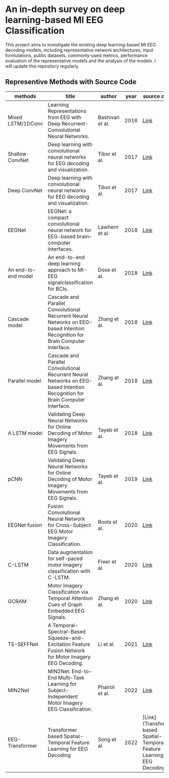# An in-depth survey on deep learning-based MI EEG Classification

This project aims to investigate the existing deep learning-based MI EEG decoding models, including representative network architectures, input formulations, public datasets, commonly-used metrics, performance evaluation of the representative models and the analysis of the models. I will update this repository regularly.


## Representive Methods with Source Code

| methods | title | author |  year | source code |  
| ------ | ------ | ------ | ------ | ------ |
| Mixed LSTM/1DConv | Learning Representations from EEG with Deep Recurrent-Convolutional Neural Networks. | Bashivan et al. | 2016 | [Link](https://github.com/pbashivan/EEGLearn) | 
| Shallow ConvNet |  Deep learning with convolutional neural networks for EEG decoding and visualization. | Tibor et al. | 2017 | [Link](https://github.com/braindecode/braindecode) |
| Deep ConvNet | Deep learning with convolutional neural networks for EEG decoding and visualization. | Tibor et al. | 2017 |[Link](https://github.com/braindecode/braindecode) |  
| EEGNet | EEGNet: a compact convolutional neural network for EEG-based brain–computer interfaces. | Lawhern et al. | 2018 | [Link](https://github.com/vlawhern/arl-eegmodels) |  
| An end-to-end model | An end-to-end deep learning approach to MI-EEG signalclassification for BCIs. | Dose et al. | 2018 | [Link](https://github.com/hauke-d/cnn-eeg) |
| Cascade model | Cascade and Parallel Convolutional Recurrent Neural Networks on EEG-based Intention Recognition for Brain Computer Interface. | Zhang et al. | 2018 | [Link](https://github.com/dalinzhang/Cascade-Parallel) |  
| Parallel model | Cascade and Parallel Convolutional Recurrent Neural Networks on EEG-based Intention Recognition for Brain Computer Interface. | Zhang et al. | 2018 | [Link](https://github.com/dalinzhang/Cascade-Parallel) |  
| A LSTM model | Validating Deep Neural Networks for Online Decoding of Motor Imagery Movements from EEG Signals. | Tayeb et al. | 2018 | [Link](https://github.com/gumpy-bci/gumpy-deeplearning) |
| pCNN | Validating Deep Neural Networks for Online Decoding of Motor Imagery Movements from EEG Signals. | Tayeb et al. | 2019 | [Link](https://github.com/gumpy-bci/gumpy-deeplearning) |
| EEGNet fusion | Fusion Convolutional Neural Network for Cross-Subject EEG Motor Imagery Classification. | Roots et al. | 2020 | [Link](https://github.com/rootskar/EEGMotorImagery) |  
| C-LSTM | Data augmentation for self-paced motor imagery classification with C-LSTM. | Freer et al. | 2020 | [Link](https://github.com/dfreer15/DeepEEGDataAugmentation) |
| GCRAM | Motor Imagery Classification via Temporal Attention Cues of Graph Embedded EEG Signals. | Zhang et al. | 2020 | [Link](https://github.com/dalinzhang/GCRAM) |  
| TS-SEFFNet | A Temporal-Spectral-Based Squeeze-and-Excitation Feature Fusion Network for Motor Imagery EEG Decoding. | Li et al. | 2021 | [Link](https://github.com/LianghuiGuo/TS-SEFFNet) |  
| MIN2Net | MIN2Net: End-to-End Multi-Task Learning for Subject-Independent Motor Imagery EEG Classification. | Phairot et al. | 2022 | [Link](https://github.com/IoBT-VISTEC/MIN2Net) |
| EEG-Transformer | Transformer based Spatial-Temporal Feature Learning for EEG Decoding | Song et al. | 2022 | [Link](Transformer based Spatial-Temporal Feature Learning for EEG Decoding) |

